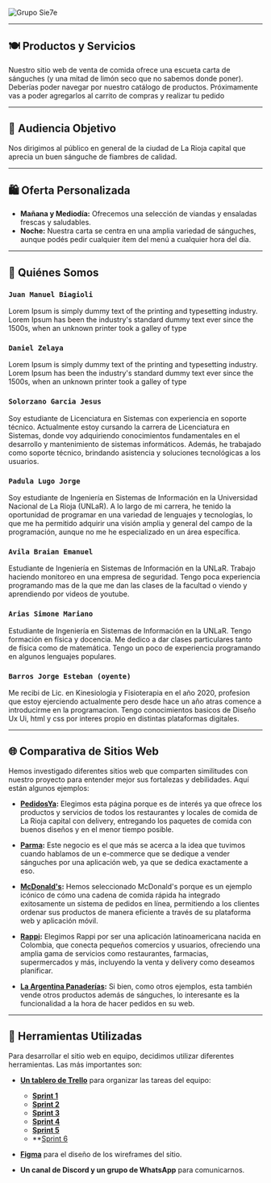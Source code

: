 ![Grupo Sie7e](https://i.ibb.co/vVHKNpv/logoG7.png)

***

## &#x1F37D; Productos y Servicios

Nuestro sitio web de venta de comida ofrece una escueta carta de sánguches (y una mitad de limón seco que no sabemos donde poner). Deberías poder navegar por nuestro catálogo de productos. Próximamente vas a poder agregarlos al carrito de compras y realizar tu pedido 

***

## &#x1F3AF; Audiencia Objetivo

Nos dirigimos al público en general de la ciudad de La Rioja capital que aprecia un buen sánguche de fiambres de calidad.

***

## &#x1F6CD; Oferta Personalizada

- **Mañana y Mediodía:** Ofrecemos una selección de viandas y ensaladas frescas y saludables.
- **Noche:** Nuestra carta se centra en una amplia variedad de sánguches, aunque podés pedir cualquier ítem del menú a cualquier hora del día.

***

## &#x1F465; Quiénes Somos

### `Juan Manuel Biagioli`
Lorem Ipsum is simply dummy text of the printing and typesetting industry. Lorem Ipsum has been the industry's standard dummy text ever since the 1500s, when an unknown printer took a galley of type

### `Daniel Zelaya`

Lorem Ipsum is simply dummy text of the printing and typesetting industry. Lorem Ipsum has been the industry's standard dummy text ever since the 1500s, when an unknown printer took a galley of type

### `Solorzano Garcia Jesus`

Soy estudiante de Licenciatura en Sistemas con experiencia en soporte técnico. Actualmente estoy cursando la carrera de Licenciatura en Sistemas, donde voy adquiriendo conocimientos fundamentales en el desarrollo y mantenimiento de sistemas informáticos. Además, he trabajado como soporte técnico, brindando asistencia y soluciones tecnológicas a los usuarios.

### `Padula Lugo Jorge`

Soy estudiante de Ingeniería en Sistemas de Información en la Universidad Nacional de La Rioja (UNLaR). A lo largo de mi carrera, he tenido la oportunidad de programar en una variedad de lenguajes y tecnologías, lo que me ha permitido adquirir una visión amplia y general del campo de la programación, aunque no me he especializado en un área específica.

### `Avila Braian Emanuel`

Estudiante de Ingeniería en Sistemas de Información en la UNLaR. Trabajo haciendo monitoreo en una empresa de seguridad. Tengo poca experiencia programando mas de la que me dan las clases de la facultad o viendo y aprendiendo por videos de youtube.

### `Arias Simone Mariano`

Estudiante de Ingeniería en Sistemas de Información en la UNLaR. Tengo formación en física y docencia. Me dedico a dar clases particulares tanto de física como de matemática. Tengo un poco de experiencia programando en algunos lenguajes populares.

### `Barros Jorge Esteban (oyente)`

Me recibi de Lic. en Kinesiologia y Fisioterapia en el año 2020, profesion que estoy ejerciendo actualmente pero desde hace un año atras comence a introducirme en la programacion. Tengo conocimientos basicos de Diseño Ux Ui, html y css por interes propio en distintas plataformas digitales.

***

## &#x1F310; Comparativa de Sitios Web

Hemos investigado diferentes sitios web que comparten similitudes con nuestro proyecto para entender mejor sus fortalezas y debilidades. Aquí están algunos ejemplos:

- **[PedidosYa](https://www.pedidosya.com/):** Elegimos esta página porque es de interés ya que ofrece los productos y servicios de todos los restaurantes y locales de comida de La Rioja capital con delivery, entregando los paquetes de comida con buenos diseños y en el menor tiempo posible.
  
- **[Parma](https://pedix.app/parmavelezsarsfield/):** Este negocio es el que más se acerca a la idea que tuvimos cuando hablamos de un e-commerce que se dedique a vender sánguches por una aplicación web, ya que se dedica exactamente a eso.
  
- **[McDonald's](https://www.mcdonalds.com.ar/pedidos):** Hemos seleccionado McDonald's porque es un ejemplo icónico de cómo una cadena de comida rápida ha integrado exitosamente un sistema de pedidos en línea, permitiendo a los clientes ordenar sus productos de manera eficiente a través de su plataforma web y aplicación móvil.
  
- **[Rappi](https://www.rappi.com.ar/restaurantes/category/sandwiches):** Elegimos Rappi por ser una aplicación latinoamericana nacida en Colombia, que conecta pequeños comercios y usuarios, ofreciendo una amplia gama de servicios como restaurantes, farmacias, supermercados y más, incluyendo la venta y delivery como deseamos planificar.
  
- **[La Argentina Panaderías](https://www.clargentina.com.ar/):** Si bien, como otros ejemplos, esta también vende otros productos además de sánguches, lo interesante es la funcionalidad a la hora de hacer pedidos en su web.

***

## &#x1F527; Herramientas Utilizadas

Para desarrollar el sitio web en equipo, decidimos utilizar diferentes herramientas. Las más importantes son:

- **[Un tablero de Trello](https://trello.com/invite/grupo7fraterno/ATTI11a8b99dfb6d72a884e7e984e224c261229A6DF9)** para organizar las tareas del equipo:
    + **[Sprint 1](https://trello.com/invite/b/6UOiX6C9/ATTI1b95dd1688033b327c9a5031375b27b25E38CFB6/sprint1)**
    + **[Sprint 2](https://trello.com/invite/b/iBOdHWnk/ATTIc2e0fc5ebc6b58e12e6d28d69eb3d3b09FEDB87D/sprint-2)**
    + **[Sprint 3](https://trello.com/invite/b/h3RjzAnn/ATTI0bac942b14a5463d5a046397ec78be05489A3949/sprint-3)**
    + **[Sprint 4](https://trello.com/invite/b/66a2cfd6ce2e45c7592bc826/ATTI78ad0047bf0792107e5ed68508b881d7DF9DB0F3/sprint-4)**
    + **[Sprint 5](https://trello.com/invite/b/66b3959d46dfa8dce1679b54/ATTI8d57ff90f06caf3fb253c509a98925d1F0991419/sprint-5)**
    + **[Sprint 6]()

- **[Figma](https://www.figma.com/team_invite/redeem/Brz2yNVsUCI4XHMNDppA7V)** para el diseño de los wireframes del sitio.

- **Un canal de Discord y un grupo de WhatsApp** para comunicarnos.
